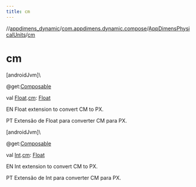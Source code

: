 ```yaml
---
title: cm
---
```

//[appdimens_dynamic](../../../index.html)/[com.appdimens.dynamic.compose](../index.html)/[AppDimensPhysicalUnits](index.html)/[cm](cm.html)



# cm



[androidJvm]\




@get:[Composable](https://developer.android.com/reference/kotlin/androidx/compose/runtime/Composable.html)



val [Float](https://kotlinlang.org/api/core/kotlin-stdlib/kotlin/-float/index.html).[cm](cm.html): [Float](https://kotlinlang.org/api/core/kotlin-stdlib/kotlin/-float/index.html)



EN Float extension to convert CM to PX.



PT Extensão de Float para converter CM para PX.





[androidJvm]\




@get:[Composable](https://developer.android.com/reference/kotlin/androidx/compose/runtime/Composable.html)



val [Int](https://kotlinlang.org/api/core/kotlin-stdlib/kotlin/-int/index.html).[cm](cm.html): [Float](https://kotlinlang.org/api/core/kotlin-stdlib/kotlin/-float/index.html)



EN Int extension to convert CM to PX.



PT Extensão de Int para converter CM para PX.



